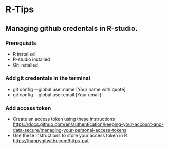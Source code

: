 # R-Tips
## Managing github credentals in R-studio.
### Prerequisits
- R installed
- R-studio installed
- Git installed

### Add git credentals in the terminal
- git config --global user.name [Your name with quote]
- git config --global user.email [Your email]

### Add access token
- Create an access token using these instructions https://docs.github.com/en/authentication/keeping-your-account-and-data-secure/managing-your-personal-access-tokens
- Use these instructions to store your access token in R https://happygitwithr.com/https-pat
